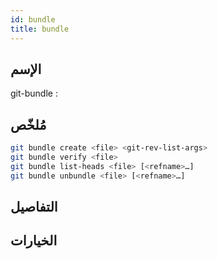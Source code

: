 ```yaml
---
id: bundle
title: bundle
---
```


## الإسم
git-bundle : 

## مُلخّص

<!--DOCUSAURUS_CODE_TABS-->
<!--الأمر-->
```bash
git bundle create <file> <git-rev-list-args>
git bundle verify <file>
git bundle list-heads <file> [<refname>…​]
git bundle unbundle <file> [<refname>…​]
```
<!--END_DOCUSAURUS_CODE_TABS-->

## التفاصيل

## الخيارات

